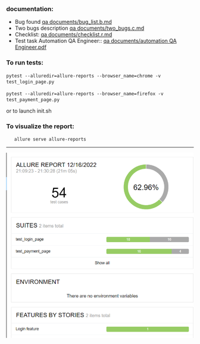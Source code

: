 
### documentation:
* Bug found [qa documents/bug_list.b.md](https://github.com/asechnaya/ibit/tree/master/qa%20documents/bug_list.b.md)
* Two bugs description [qa documents/two_bugs.c.md](https://github.com/asechnaya/ibit/tree/master/qa%20documents/two_bugs.c.md)
* Checklist: [qa documents/checklist.r.md](https://github.com/asechnaya/ibit/tree/master/qa%20documents/checklist.r.md)
* Test task Automation QA Engineer:: [qa documents/automation QA Engineer.pdf](https://github.com/asechnaya/ibit/blob/master/qa%20documents/Automation%20QA%20Engineer.pdf)


### To run tests:

```
pytest --alluredir=allure-reports --browser_name=chrome -v test_login_page.py 

pytest --alluredir=allure-reports --browser_name=firefox -v test_payment_page.py 
``` 
or to launch init.sh


### To visualize the report:
```
   allure serve allure-reports 
```

-----------------------------
![](qa%20documents/2022-12-16_21-32-22.png)